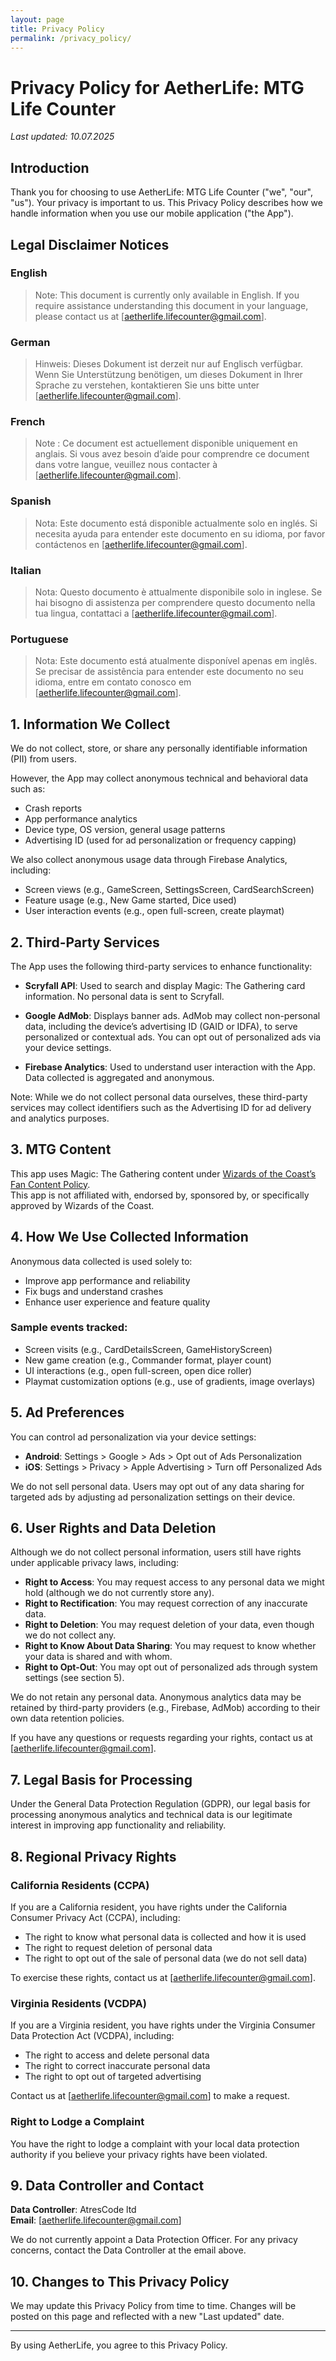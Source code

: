 ```yaml
---
layout: page
title: Privacy Policy
permalink: /privacy_policy/
---
```


# Privacy Policy for AetherLife: MTG Life Counter

_Last updated: 10.07.2025_

## Introduction

Thank you for choosing to use AetherLife: MTG Life Counter ("we", "our", "us"). Your privacy is important to us. This Privacy Policy describes how we handle information when you use our mobile application ("the App").

## Legal Disclaimer Notices

### English
> Note: This document is currently only available in English. If you require assistance understanding this document in your language, please contact us at [aetherlife.lifecounter@gmail.com].

### German
> Hinweis: Dieses Dokument ist derzeit nur auf Englisch verfügbar. Wenn Sie Unterstützung benötigen, um dieses Dokument in Ihrer Sprache zu verstehen, kontaktieren Sie uns bitte unter [aetherlife.lifecounter@gmail.com].

### French
> Note : Ce document est actuellement disponible uniquement en anglais. Si vous avez besoin d’aide pour comprendre ce document dans votre langue, veuillez nous contacter à [aetherlife.lifecounter@gmail.com].

### Spanish
> Nota: Este documento está disponible actualmente solo en inglés. Si necesita ayuda para entender este documento en su idioma, por favor contáctenos en [aetherlife.lifecounter@gmail.com].

### Italian
> Nota: Questo documento è attualmente disponibile solo in inglese. Se hai bisogno di assistenza per comprendere questo documento nella tua lingua, contattaci a [aetherlife.lifecounter@gmail.com].

### Portuguese
> Nota: Este documento está atualmente disponível apenas em inglês. Se precisar de assistência para entender este documento no seu idioma, entre em contato conosco em [aetherlife.lifecounter@gmail.com].

## 1. Information We Collect

We do not collect, store, or share any personally identifiable information (PII) from users.

However, the App may collect anonymous technical and behavioral data such as:
- Crash reports
- App performance analytics
- Device type, OS version, general usage patterns
- Advertising ID (used for ad personalization or frequency capping)

We also collect anonymous usage data through Firebase Analytics, including:
- Screen views (e.g., GameScreen, SettingsScreen, CardSearchScreen)
- Feature usage (e.g., New Game started, Dice used)
- User interaction events (e.g., open full-screen, create playmat)

## 2. Third-Party Services

The App uses the following third-party services to enhance functionality:

- **Scryfall API**: Used to search and display Magic: The Gathering card information. No personal data is sent to Scryfall.

- **Google AdMob**: Displays banner ads. AdMob may collect non-personal data, including the device’s advertising ID (GAID or IDFA), to serve personalized or contextual ads. You can opt out of personalized ads via your device settings.

- **Firebase Analytics**: Used to understand user interaction with the App. Data collected is aggregated and anonymous.

Note: While we do not collect personal data ourselves, these third-party services may collect identifiers such as the Advertising ID for ad delivery and analytics purposes.

## 3. MTG Content

This app uses Magic: The Gathering content under [Wizards of the Coast’s Fan Content Policy](https://company.wizards.com/en/legal/fancontentpolicy).  
This app is not affiliated with, endorsed by, sponsored by, or specifically approved by Wizards of the Coast.

## 4. How We Use Collected Information

Anonymous data collected is used solely to:
- Improve app performance and reliability
- Fix bugs and understand crashes
- Enhance user experience and feature quality

### Sample events tracked:
- Screen visits (e.g., CardDetailsScreen, GameHistoryScreen)
- New game creation (e.g., Commander format, player count)
- UI interactions (e.g., open full-screen, open dice roller)
- Playmat customization options (e.g., use of gradients, image overlays)

## 5. Ad Preferences

You can control ad personalization via your device settings:
- **Android**: Settings > Google > Ads > Opt out of Ads Personalization
- **iOS**: Settings > Privacy > Apple Advertising > Turn off Personalized Ads

We do not sell personal data. Users may opt out of any data sharing for targeted ads by adjusting ad personalization settings on their device.

## 6. User Rights and Data Deletion

Although we do not collect personal information, users still have rights under applicable privacy laws, including:

- **Right to Access**: You may request access to any personal data we might hold (although we do not currently store any).
- **Right to Rectification**: You may request correction of any inaccurate data.
- **Right to Deletion**: You may request deletion of your data, even though we do not collect any.
- **Right to Know About Data Sharing**: You may request to know whether your data is shared and with whom.
- **Right to Opt-Out**: You may opt out of personalized ads through system settings (see section 5).

We do not retain any personal data. Anonymous analytics data may be retained by third-party providers (e.g., Firebase, AdMob) according to their own data retention policies.

If you have any questions or requests regarding your rights, contact us at [aetherlife.lifecounter@gmail.com].

## 7. Legal Basis for Processing

Under the General Data Protection Regulation (GDPR), our legal basis for processing anonymous analytics and technical data is our legitimate interest in improving app functionality and reliability.

## 8. Regional Privacy Rights

### California Residents (CCPA)

If you are a California resident, you have rights under the California Consumer Privacy Act (CCPA), including:
- The right to know what personal data is collected and how it is used
- The right to request deletion of personal data
- The right to opt out of the sale of personal data (we do not sell data)

To exercise these rights, contact us at [aetherlife.lifecounter@gmail.com].

### Virginia Residents (VCDPA)

If you are a Virginia resident, you have rights under the Virginia Consumer Data Protection Act (VCDPA), including:
- The right to access and delete personal data
- The right to correct inaccurate personal data
- The right to opt out of targeted advertising

Contact us at [aetherlife.lifecounter@gmail.com] to make a request.

### Right to Lodge a Complaint

You have the right to lodge a complaint with your local data protection authority if you believe your privacy rights have been violated.

## 9. Data Controller and Contact

**Data Controller**: AtresCode ltd  
**Email**: [aetherlife.lifecounter@gmail.com]

We do not currently appoint a Data Protection Officer. For any privacy concerns, contact the Data Controller at the email above.

## 10. Changes to This Privacy Policy

We may update this Privacy Policy from time to time. Changes will be posted on this page and reflected with a new "Last updated" date.

---

By using AetherLife, you agree to this Privacy Policy.
